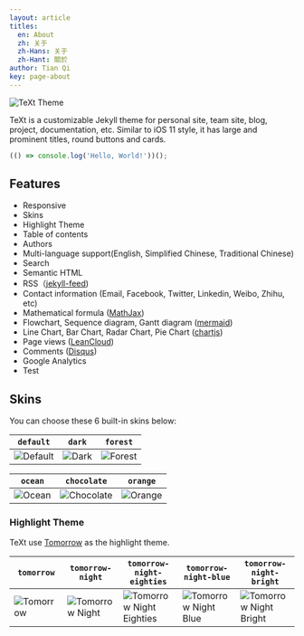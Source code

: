 ```yaml
---
layout: article
titles:
  en: About
  zh: 关于
  zh-Hans: 关于
  zh-Hant: 關於
author: Tian Qi
key: page-about
---
```


![TeXt Theme][image-1]

TeXt is a customizable Jekyll theme for personal site, team site, blog, project, documentation, etc. Similar to iOS 11 style, it has large and prominent titles, round buttons and cards.

```javascript
(() => console.log('Hello, World!'))();
```

## Features

- Responsive
- Skins
- Highlight Theme
- Table of contents
- Authors
- Multi-language support(English, Simplified Chinese, Traditional Chinese)
- Search
- Semantic HTML
- RSS（[jekyll-feed][1])
- Contact information (Email, Facebook, Twitter, Linkedin, Weibo, Zhihu, etc)
- Mathematical formula ([MathJax][2])
- Flowchart, Sequence diagram, Gantt diagram ([mermaid][3])
- Line Chart, Bar Chart, Radar Chart, Pie Chart ([chartjs][4])
- Page views ([LeanCloud][5])
- Comments ([Disqus][6])
- Google Analytics
- Test

## Skins

You can choose these 6 built-in skins below:

| `default` | `dark` | `forest` |
| --- |  --- | --- |
| ![Default][image-2] | ![Dark][image-3] | ![Forest][image-4] |

| `ocean` | `chocolate` | `orange` |
| --- |  --- | --- |
| ![Ocean][image-5] | ![Chocolate][image-6] | ![Orange][image-7] |

### Highlight Theme

TeXt use [Tomorrow][7] as the highlight theme.

| `tomorrow` | `tomorrow-night` | `tomorrow-night-eighties` | `tomorrow-night-blue` | `tomorrow-night-bright` |
| --- |  --- | --- | --- |  --- |
| ![Tomorrow][image-8] | ![Tomorrow Night][image-9] | ![Tomorrow Night Eighties][image-10] | ![Tomorrow Night Blue][image-11] | ![Tomorrow Night Bright][image-12] |

[1]:	https://github.com/jekyll/jekyll-feed
[2]:	https://www.mathjax.org/
[3]:	https://mermaidjs.github.io/
[4]:	http://www.chartjs.org/
[5]:	https://leancloud.cn/
[6]:	https://disqus.com/
[7]:	https://github.com/chriskempson/tomorrow-theme

[image-1]:	https://raw.githubusercontent.com/kitian616/jekyll-TeXt-theme/master/screenshots/TeXt-home.png
[image-2]:	https://raw.githubusercontent.com/kitian616/jekyll-TeXt-theme/master/screenshots/skins_default.png
[image-3]:	https://raw.githubusercontent.com/kitian616/jekyll-TeXt-theme/master/screenshots/skins_dark.png
[image-4]:	https://raw.githubusercontent.com/kitian616/jekyll-TeXt-theme/master/screenshots/skins_forest.png
[image-5]:	https://raw.githubusercontent.com/kitian616/jekyll-TeXt-theme/master/screenshots/skins_ocean.png
[image-6]:	https://raw.githubusercontent.com/kitian616/jekyll-TeXt-theme/master/screenshots/skins_chocolate.png
[image-7]:	https://raw.githubusercontent.com/kitian616/jekyll-TeXt-theme/master/screenshots/skins_orange.png
[image-8]:	https://raw.githubusercontent.com/kitian616/jekyll-TeXt-theme/master/screenshots/highlight_tomorrow.png
[image-9]:	https://raw.githubusercontent.com/kitian616/jekyll-TeXt-theme/master/screenshots/highlight_tomorrow-night.png
[image-10]:	https://raw.githubusercontent.com/kitian616/jekyll-TeXt-theme/master/screenshots/highlight_tomorrow-night-eighties.png
[image-11]:	https://raw.githubusercontent.com/kitian616/jekyll-TeXt-theme/master/screenshots/highlight_tomorrow-night-blue.png
[image-12]:	https://raw.githubusercontent.com/kitian616/jekyll-TeXt-theme/master/screenshots/highlight_tomorrow-night-bright.png